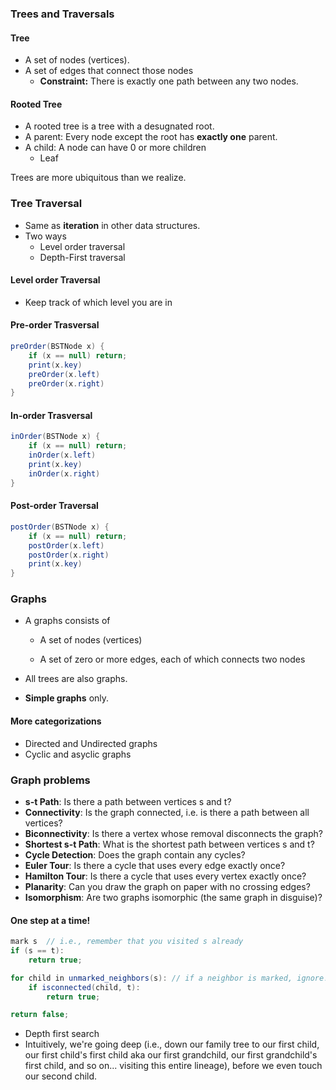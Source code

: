 ### Trees and Traversals

#### Tree

* A set of nodes (vertices).
* A set of edges that connect those nodes
  * **Constraint:** There is exactly one path between any two nodes.

#### Rooted Tree

* A rooted tree is a tree with a desugnated root.
* A parent: Every node except the root has **exactly one** parent.
* A child: A node can have 0 or more children
  * Leaf



Trees are more ubiquitous than we realize.



### Tree Traversal

* Same as **iteration** in other data structures.
* Two ways
  * Level order traversal
  * Depth-First traversal

#### Level order Traversal

* Keep track of which level you are in

#### Pre-order Trasversal

```java
preOrder(BSTNode x) {
    if (x == null) return;
    print(x.key)
    preOrder(x.left)
    preOrder(x.right)
}
```

#### In-order Trasversal

```java
inOrder(BSTNode x) {
    if (x == null) return;    
    inOrder(x.left)
    print(x.key)
    inOrder(x.right)
}
```

#### Post-order Traversal

```java
postOrder(BSTNode x) {
    if (x == null) return;    
    postOrder(x.left)
    postOrder(x.right)
    print(x.key)   
}
```



### Graphs

* A graphs consists of

  * A set of nodes (vertices)

  * A set of zero or more edges, each of which connects two nodes

* All trees are also graphs.

* **Simple graphs** only.

#### More categorizations

* Directed and Undirected graphs
* Cyclic and asyclic graphs



### Graph problems

- **s-t Path**: Is there a path between vertices s and t?
- **Connectivity**: Is the graph connected, i.e. is there a path between all vertices?
- **Biconnectivity**: Is there a vertex whose removal disconnects the graph?
- **Shortest s-t Path**: What is the shortest path between vertices s and t?
- **Cycle Detection**: Does the graph contain any cycles?
- **Euler Tour**: Is there a cycle that uses every edge exactly once?
- **Hamilton Tour**: Is there a cycle that uses every vertex exactly once?
- **Planarity**: Can you draw the graph on paper with no crossing edges?
- **Isomorphism**: Are two graphs isomorphic (the same graph in disguise)?

#### One step at a time!

```java
mark s  // i.e., remember that you visited s already
if (s == t):
    return true;

for child in unmarked_neighbors(s): // if a neighbor is marked, ignore!
    if isconnected(child, t):
        return true;

return false;
```

* Depth first search
* Intuitively, we're going deep (i.e., down our family tree to our first child, our first child's first child aka our first grandchild, our first grandchild's first child, and so on... visiting this entire lineage), before we even touch our second child.